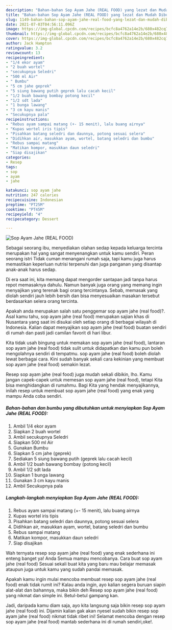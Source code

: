 ```yaml
---
description: "Bahan-bahan Sop Ayam Jahe (REAL FOOD) yang lezat dan Mudah Dibuat"
title: "Bahan-bahan Sop Ayam Jahe (REAL FOOD) yang lezat dan Mudah Dibuat"
slug: 1149-bahan-bahan-sop-ayam-jahe-real-food-yang-lezat-dan-mudah-dibuat
date: 2021-07-03T04:56:11.096Z
image: https://img-global.cpcdn.com/recipes/bcfc8a4762a14e2b/680x482cq70/sop-ayam-jahe-real-food-foto-resep-utama.jpg
thumbnail: https://img-global.cpcdn.com/recipes/bcfc8a4762a14e2b/680x482cq70/sop-ayam-jahe-real-food-foto-resep-utama.jpg
cover: https://img-global.cpcdn.com/recipes/bcfc8a4762a14e2b/680x482cq70/sop-ayam-jahe-real-food-foto-resep-utama.jpg
author: Jack Hampton
ratingvalue: 3.2
reviewcount: 13
recipeingredient:
- "1/4 ekor ayam"
- "2 buah wortel"
- "secukupnya Seledri"
- "500 ml Air"
- " Bumbu"
- "5 cm jahe geprek"
- "5 siung bawang putih geprek lalu cacah kecil"
- "1/2 buah bawang bombay potong kecil"
- "1/2 sdt lada"
- "1 bunga lawang"
- "3 cm kayu manis"
- "Secukupnya pala"
recipeinstructions:
- "Rebus ayam sampai matang (+- 15 menit), lalu buang airnya"
- "Kupas wortel iris tipis"
- "Pisahkan batang seledri dan daunnya, potong sesuai selera"
- "Didihkan air, masukkan ayam, wortel, batang seledri dan bumbu"
- "Rebus sampai matang"
- "Matikan kompor, masukkan daun seledri"
- "Siap disajikan"
categories:
- Resep
tags:
- sop
- ayam
- jahe

katakunci: sop ayam jahe 
nutrition: 247 calories
recipecuisine: Indonesian
preptime: "PT25M"
cooktime: "PT45M"
recipeyield: "4"
recipecategory: Dessert

---
```



![Sop Ayam Jahe (REAL FOOD)](https://img-global.cpcdn.com/recipes/bcfc8a4762a14e2b/680x482cq70/sop-ayam-jahe-real-food-foto-resep-utama.jpg)

Sebagai seorang ibu, menyediakan olahan sedap kepada keluarga tercinta merupakan hal yang sangat menyenangkan untuk kamu sendiri. Peran seorang istri Tidak cuman menangani rumah saja, tapi kamu juga harus memastikan keperluan nutrisi terpenuhi dan juga panganan yang disantap anak-anak harus sedap.

Di era  saat ini, kita memang dapat mengorder santapan jadi tanpa harus repot memasaknya dahulu. Namun banyak juga orang yang memang ingin menyajikan yang terenak bagi orang tercintanya. Sebab, memasak yang diolah sendiri jauh lebih bersih dan bisa menyesuaikan masakan tersebut berdasarkan selera orang tercinta. 



Apakah anda merupakan salah satu penggemar sop ayam jahe (real food)?. Asal kamu tahu, sop ayam jahe (real food) merupakan sajian khas di Nusantara yang saat ini disukai oleh setiap orang di berbagai wilayah di Indonesia. Kalian dapat menyajikan sop ayam jahe (real food) buatan sendiri di rumah dan pasti jadi camilan favorit di hari libur.

Kita tidak usah bingung untuk memakan sop ayam jahe (real food), lantaran sop ayam jahe (real food) tidak sulit untuk didapatkan dan kamu pun boleh mengolahnya sendiri di tempatmu. sop ayam jahe (real food) boleh diolah lewat berbagai cara. Kini sudah banyak sekali cara kekinian yang membuat sop ayam jahe (real food) semakin lezat.

Resep sop ayam jahe (real food) juga mudah sekali dibikin, lho. Kamu jangan capek-capek untuk memesan sop ayam jahe (real food), tetapi Kita bisa menghidangkan di rumahmu. Bagi Kita yang hendak menyajikannya, inilah resep untuk membuat sop ayam jahe (real food) yang enak yang mampu Anda coba sendiri.

<!--inarticleads1-->

##### Bahan-bahan dan bumbu yang dibutuhkan untuk menyiapkan Sop Ayam Jahe (REAL FOOD):

1. Ambil 1/4 ekor ayam
1. Siapkan 2 buah wortel
1. Ambil secukupnya Seledri
1. Siapkan 500 ml Air
1. Gunakan  Bumbu
1. Siapkan 5 cm jahe (geprek)
1. Sediakan 5 siung bawang putih (geprek lalu cacah kecil)
1. Ambil 1/2 buah bawang bombay (potong kecil)
1. Ambil 1/2 sdt lada
1. Siapkan 1 bunga lawang
1. Gunakan 3 cm kayu manis
1. Ambil Secukupnya pala




<!--inarticleads2-->

##### Langkah-langkah menyiapkan Sop Ayam Jahe (REAL FOOD):

1. Rebus ayam sampai matang (+- 15 menit), lalu buang airnya
1. Kupas wortel iris tipis
1. Pisahkan batang seledri dan daunnya, potong sesuai selera
1. Didihkan air, masukkan ayam, wortel, batang seledri dan bumbu
1. Rebus sampai matang
1. Matikan kompor, masukkan daun seledri
1. Siap disajikan




Wah ternyata resep sop ayam jahe (real food) yang enak sederhana ini enteng banget ya! Anda Semua mampu mencobanya. Cara buat sop ayam jahe (real food) Sesuai sekali buat kita yang baru mau belajar memasak ataupun juga untuk kamu yang sudah pandai memasak.

Apakah kamu ingin mulai mencoba membuat resep sop ayam jahe (real food) enak tidak rumit ini? Kalau anda ingin, ayo kalian segera buruan siapin alat-alat dan bahannya, maka bikin deh Resep sop ayam jahe (real food) yang nikmat dan simple ini. Betul-betul gampang kan. 

Jadi, daripada kamu diam saja, ayo kita langsung saja bikin resep sop ayam jahe (real food) ini. Dijamin kalian gak akan nyesel sudah bikin resep sop ayam jahe (real food) nikmat tidak ribet ini! Selamat mencoba dengan resep sop ayam jahe (real food) mantab sederhana ini di rumah sendiri,oke!.

